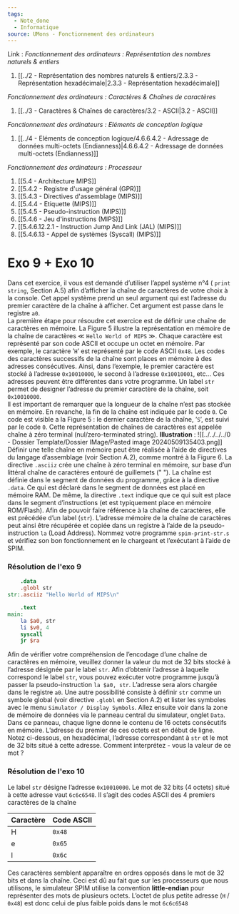 ```yaml
---
tags:
  - Note_done
  - Informatique
source: UMons - Fonctionnement des ordinateurs
---
```


Link :
_Fonctionnement des ordinateurs : Représentation des nombres naturels & entiers_
1. [[../2 - Représentation des nombres naturels & entiers/2.3.3 - Représentation hexadécimale|2.3.3 - Représentation hexadécimale]]

_Fonctionnement des ordinateurs : Caractères & Chaînes de caractères_
1. [[../3 - Caractères & Chaînes de caractères/3.2 - ASCII|3.2 - ASCII]]

_Fonctionnement des ordinateurs : Eléments de conception logique_
1. [[../4 - Eléments de conception logique/4.6.6.4.2 - Adressage de données multi-octets (Endianness)|4.6.6.4.2 - Adressage de données multi-octets (Endianness)]]

_Fonctionnement des ordinateurs : Processeur_
1. [[5.4 - Architecture MIPS]]
2. [[5.4.2 - Registre d'usage général (GPR)]]
3. [[5.4.3 - Directives d'assemblage (MIPS)]]
4. [[5.4.4 - Etiquette (MIPS)]]
5. [[5.4.5 - Pseudo-instruction (MIPS)]]
6. [[5.4.6 - Jeu d'instructions (MIPS)]]
9. [[5.4.6.12.2.1 - Instruction Jump And Link (JAL) (MIPS)]]
10. [[5.4.6.13 - Appel de systèmes (Syscall) (MIPS)]]

# Exo 9 + Exo 10
Dans cet exercice, il vous est demandé d’utiliser l’appel système n°4 ( `print string`, Section A.5) afin d’afficher la chaîne de caractères de votre choix à la console. Cet appel système prend un seul argument qui est l’adresse du premier caractère de la chaîne à afficher. Cet argument est passe dans le registre `a0`.
\
La première étape pour résoudre cet exercice est de définir une chaîne de caractères en mémoire. La Figure 5 illustre la représentation  en mémoire de la chaîne de caractères ≪ `Hello World of MIPS` ≫. Chaque caractère est représenté par son code ASCII et occupe un octet  en mémoire. Par exemple, le caractère ’`H`’ est représenté par le code ASCII `0x48`. Les codes des caractères successifs de la chaîne sont places en mémoire à des adresses consécutives. Ainsi, dans l’exemple, le premier caractère est stocké à l’adresse `0x10010000`, le second à l’adresse `0x10010001`, etc... Ces adresses peuvent être différentes dans votre programme. Un label `str` permet de designer l’adresse du premier caractère de la chaîne, soit `0x10010000`. 
\
Il est important de remarquer que la longueur de la chaîne n’est pas stockée en mémoire. En revanche, la fin de la chaîne est indiquée par le code `0`. Ce code est visible a la Figure 5 : le dernier caractère de la chaîne, ’`S`’, est suivi par le code `0`. Cette représentation de chaînes de caractères est appelée chaîne à zéro terminal (nul/zero-terminated string).
**Illustration** : ![[../../../../0 - Dossier Template/Dossier IMage/Pasted image 20240509135403.png]]
Définir une telle chaîne en mémoire peut être réalisée à l’aide de directives du langage d’assemblage (voir Section A.2), comme montré à la Figure 6. La directive `.asciiz` crée une chaîne à zéro terminal en mémoire, sur base d’un littéral chaîne de caractères entouré de guillemets (" "). La chaîne est définie dans le segment de données du programme, grâce à la directive `.data`. Ce qui est déclaré dans le segment de données est placé en mémoire RAM. De même, la directive `.text` indique que ce qui suit est place dans le segment d’instructions (et est typiquement place en mémoire ROM/Flash). Afin de pouvoir faire référence à la chaîne de caractères, elle est précédée d’un label (`str`). L’adresse mémoire de la chaîne de caractères peut ainsi être récupérée et copiée dans un registre à l’aide de la pseudo-instruction `la` (Load Address). Nommez votre programme `spim-print-str.s` et vérifiez son bon fonctionnement en le chargeant et l’exécutant à l’aide de SPIM.
### Résolution de l'exo 9
```mips
	.data 
	.globl str 
str:.asciiz "Hello World of MIPS\n" 

	.text 
main: 
	la $a0, str 
	li $v0, 4
	syscall
	jr $ra
```
Afin de vérifier votre compréhension de l’encodage d’une chaîne de caractères en mémoire, veuillez donner la valeur du mot de 32 bits stocké à l’adresse désignée par le label `str`.  Afin d’obtenir l’adresse à laquelle correspond le label `str`, vous pouvez exécuter votre programme jusqu’à passer la pseudo-instruction `la $a0, str`. L’adresse sera alors chargée dans le registre `a0`. Une autre possibilité consiste à définir `str` comme un symbole global (voir directive `.globl` en Section A.2) et lister les symboles avec le menu `Simulator / Display Symbols`. Allez ensuite voir dans la zone de mémoire de données via le panneau central du simulateur, onglet `Data`. Dans ce panneau, chaque ligne donne le contenu de 16 octets consécutifs en mémoire. L’adresse du premier de ces octets est en début de ligne.
\
Notez ci-dessous, en hexadécimal, l’adresse correspondant à `str` et le mot de 32 bits situé à cette adresse. Comment interprétez - vous la valeur de ce mot ?
### Résolution de l'exo 10
Le label `str` désigne l’adresse `0x10010000`. Le mot de 32 bits (4 octets) situé à cette adresse vaut `6c6c6548`. Il s’agit des codes ASCII des 4 premiers caractères de la chaîne

| Caractère | Code ASCII |
| --------- | ---------- |
| H         | `0x48`     |
| e         | `0x65`     |
| l         | `0x6c`     |

Ces caractères semblent apparaître en ordres opposés dans le mot de 32 bits et dans la chaîne. Ceci est dû au fait que sur les processeurs que nous utilisons, le simulateur SPIM utilise la convention **little-endian** pour représenter des mots de plusieurs octets. L’octet de plus petite adresse (`H` / `0x48`) est donc celui de plus faible poids dans le mot `6c6c6548`
